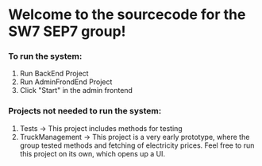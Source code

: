 # Welcome to the sourcecode for the SW7 SEP7 group!

### To run the system:

1. Run BackEnd Project
2. Run AdminFrondEnd Project
3. Click "Start" in the admin frontend


### Projects not needed to run the system:
1. Tests -> This project includes methods for testing
2. TruckManagement -> This project is a very early prototype, where the group tested methods and fetching of electricity prices. Feel free to run this project on its own, which opens up a UI.

